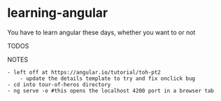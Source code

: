 # learning-angular
You have to learn angular these days, whether you want to or not

TODOS


NOTES

	- left off at https://angular.io/tutorial/toh-pt2
		- update the details template to try and fix onclick bug
	- cd into tour-of-heros directory
	- ng serve -o #this opens the localhost 4200 port in a browser tab
